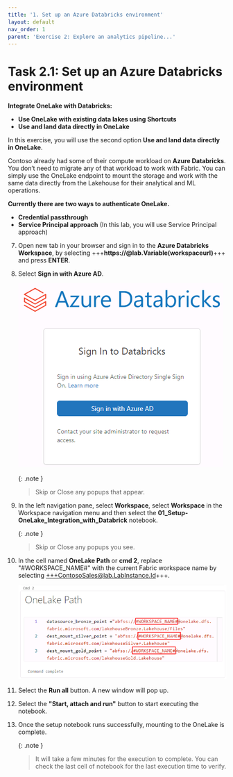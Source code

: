 ```yaml
---
title: '1. Set up an Azure Databricks environment'
layout: default
nav_order: 1
parent: 'Exercise 2: Explore an analytics pipeline...'
---
```


# Task 2.1: Set up an Azure Databricks environment

**Integrate OneLake with Databricks:**

- **Use OneLake with existing data lakes using Shortcuts**
- **Use and land data directly in OneLake**

In this exercise, you will use the second option **Use and land data directly in OneLake**.

Contoso already had some of their compute workload on **Azure Databricks**. You don’t need to migrate any of that workload to work with Fabric. You can simply use the OneLake endpoint to mount the storage and work with the same data directly from the Lakehouse for their analytical and ML operations.

**Currently there are two ways to authenticate OneLake.**
	
- **Credential passthrough**
- **Service Principal approach** (In this lab, you will use Service Principal approach)

7. Open new tab in your browser and sign in to the **Azure Databricks Workspace**, by selecting +++**https://@lab.Variable(workspaceurl)**+++ and press **ENTER**.

8. Select **Sign in with Azure AD**.
	
 	![task-2.1.new7.png](../media/instructions240153/task-2.1.new7.png)

	{: .note }
 	> Skip or Close any popups that appear.

10. In the left navigation pane, select **Workspace**, select **Workspace** in the Workspace navigation menu and then select the **01_Setup-OneLake_Integration_with_Databrick** notebook.

	{: .note }
 	> Skip or Close any popups you see.

11. In the cell named **OneLake Path** or **cmd 2**, replace "#WORKSPACE_NAME#" with the current Fabric workspace name by selecting +++ContosoSales@lab.LabInstance.Id+++.

	![Select Workflows](../media/instructions240153/task-2.1.7.png)

13. Select the **Run all** button. A new window will pop up.

14. Select the **"Start, attach and run"** button to start executing the notebook.

15. Once the setup notebook runs successfully, mounting to the OneLake is complete.

	{: .note }
 	> It will take a few minutes for the execution to complete. You can check the last cell of notebook for the last execution time to verify.
